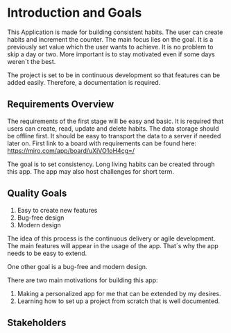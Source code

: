 Introduction and Goals
======================

This Application is made for building consistent habits. 
The user can create habits and increment the counter. 
The main focus lies on the goal. It is a previously set value which the user wants to achieve. 
It is no problem to skip a day or two. More important is to stay motivated even if some days weren´t the best.

The project is set to be in continuous development so that features can be added easily. 
Therefore, a documentation is required.



Requirements Overview
---------------------

The requirements of the first stage will be easy and basic. It is required that users can create, read, update and delete habits.
The data storage should be offline first. It should be easy to transport the data to a server if needed later on.
First link to a board with requirements can be found here: https://miro.com/app/board/uXjVO1oH4cg=/


The goal is to set consistency. Long living habits can be created through this app. 
The app may also host challenges for short term.

Quality Goals
-------------


1. Easy to create new features
2. Bug-free design
3. Modern design


The idea of this process is the continuous delivery or agile development. 
The main features will appear in the usage of the app. 
That´s why the app needs to be easy to extend. 

One other goal is a bug-free and modern design.

There are two main motivations for building this app:
1. Making a personalized app for me that can be extended by my desires.
2. Learning how to set up a project from scratch that is well documented.


Stakeholders
------------
